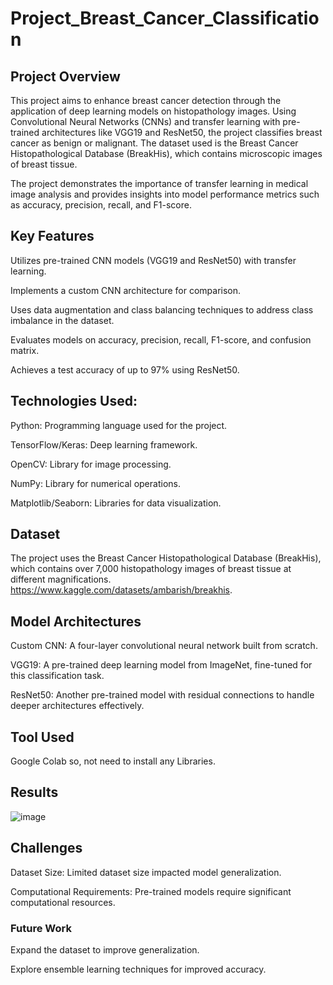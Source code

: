 # Project_Breast_Cancer_Classification

## Project Overview

This project aims to enhance breast cancer detection through the application of deep learning models on histopathology images. Using Convolutional Neural Networks (CNNs) and transfer learning with pre-trained architectures like VGG19 and ResNet50, the project classifies breast cancer as benign or malignant. The dataset used is the Breast Cancer Histopathological Database (BreakHis), which contains microscopic images of breast tissue.

The project demonstrates the importance of transfer learning in medical image analysis and provides insights into model performance metrics such as accuracy, precision, recall, and F1-score.

## Key Features

Utilizes pre-trained CNN models (VGG19 and ResNet50) with transfer learning.

Implements a custom CNN architecture for comparison.

Uses data augmentation and class balancing techniques to address class imbalance in the dataset.

Evaluates models on accuracy, precision, recall, F1-score, and confusion matrix.

Achieves a test accuracy of up to 97% using ResNet50.

## Technologies Used:

Python: Programming language used for the project.

TensorFlow/Keras: Deep learning framework.

OpenCV: Library for image processing.

NumPy: Library for numerical operations.

Matplotlib/Seaborn: Libraries for data visualization.

## Dataset

The project uses the Breast Cancer Histopathological Database (BreakHis), which contains over 7,000 histopathology images of breast tissue at different magnifications. https://www.kaggle.com/datasets/ambarish/breakhis.

## Model Architectures

Custom CNN: A four-layer convolutional neural network built from scratch.

VGG19: A pre-trained deep learning model from ImageNet, fine-tuned for this classification task.

ResNet50: Another pre-trained model with residual connections to handle deeper architectures effectively.

## Tool Used 

Google Colab so, not need to install any Libraries.

## Results

![image](https://github.com/user-attachments/assets/dc32f1ce-7824-4524-9736-c15a8f774f64)


## Challenges

Dataset Size: Limited dataset size impacted model generalization.

Computational Requirements: Pre-trained models require significant computational resources.

### Future Work

Expand the dataset to improve generalization.

Explore ensemble learning techniques for improved accuracy.


